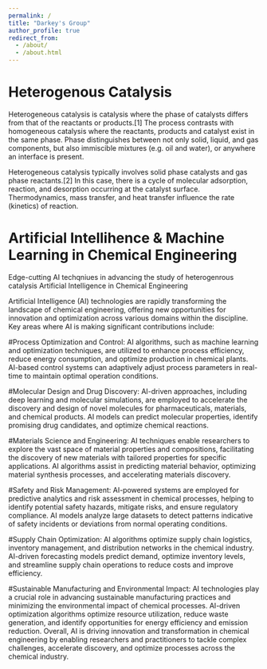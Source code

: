```yaml
---
permalink: /
title: "Darkey's Group"
author_profile: true
redirect_from: 
  - /about/
  - /about.html
---
```


Heterogenous Catalysis
======
Heterogeneous catalysis is catalysis where the phase of catalysts differs from that of the reactants or products.[1] The process contrasts with homogeneous catalysis where the reactants, products and catalyst exist in the same phase. Phase distinguishes between not only solid, liquid, and gas components, but also immiscible mixtures (e.g. oil and water), or anywhere an interface is present.

Heterogeneous catalysis typically involves solid phase catalysts and gas phase reactants.[2] In this case, there is a cycle of molecular adsorption, reaction, and desorption occurring at the catalyst surface. Thermodynamics, mass transfer, and heat transfer influence the rate (kinetics) of reaction.

Artificial Intellihence & Machine Learning in Chemical Engineering
======
Edge-cutting AI techqniues in advancing the study of heterogenrous catalysis
Artificial Intelligence in Chemical Engineering

Artificial Intelligence (AI) technologies are rapidly transforming the landscape of chemical engineering, offering new opportunities for innovation and optimization across various domains within the discipline. Key areas where AI is making significant contributions include:

#Process Optimization and Control:
AI algorithms, such as machine learning and optimization techniques, are utilized to enhance process efficiency, reduce energy consumption, and optimize production in chemical plants. AI-based control systems can adaptively adjust process parameters in real-time to maintain optimal operation conditions.

#Molecular Design and Drug Discovery:
AI-driven approaches, including deep learning and molecular simulations, are employed to accelerate the discovery and design of novel molecules for pharmaceuticals, materials, and chemical products. AI models can predict molecular properties, identify promising drug candidates, and optimize chemical reactions.

#Materials Science and Engineering:
AI techniques enable researchers to explore the vast space of material properties and compositions, facilitating the discovery of new materials with tailored properties for specific applications. AI algorithms assist in predicting material behavior, optimizing material synthesis processes, and accelerating materials discovery.

#Safety and Risk Management:
AI-powered systems are employed for predictive analytics and risk assessment in chemical processes, helping to identify potential safety hazards, mitigate risks, and ensure regulatory compliance. AI models analyze large datasets to detect patterns indicative of safety incidents or deviations from normal operating conditions.

#Supply Chain Optimization:
AI algorithms optimize supply chain logistics, inventory management, and distribution networks in the chemical industry. AI-driven forecasting models predict demand, optimize inventory levels, and streamline supply chain operations to reduce costs and improve efficiency.

#Sustainable Manufacturing and Environmental Impact:
AI technologies play a crucial role in advancing sustainable manufacturing practices and minimizing the environmental impact of chemical processes. AI-driven optimization algorithms optimize resource utilization, reduce waste generation, and identify opportunities for energy efficiency and emission reduction.
Overall, AI is driving innovation and transformation in chemical engineering by enabling researchers and practitioners to tackle complex challenges, accelerate discovery, and optimize processes across the chemical industry.
